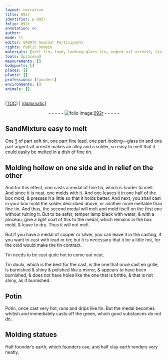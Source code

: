 ```yaml
---
layout: narrative
title: 092r
identifier: p-092r
folio: 092r
annotation: no
author:
mode: tl
editor: GR8975 Seminar Participants
rights: Public Domain
materials: [soft tin, lead, looking-glass tin, argent vif arresté, tin, lamp black, water, copper, silver, Tin, Tin doulx, Potin, founder’s earth, clay earth]
tools: [pinceau]
measurements: []
bodyparts: []
places: []
plants: []
professions: [founders]
environments: []
animals: []
---
```


<p><a href="{{ site.baseurl }}/translation/">[TOC]</a> | <a href="{{ site.baseurl }}/texts/p-092r_tc/" target="_blank">[diplomatic]</a></p><div class="folio" align="center">- - - - - <a href="http://gallica.bnf.fr/ark:/12148/btv1b10500001g/f189.image" target="_blank"><img src="https://cu-mkp.github.io/2017-workshop-edition/assets/photo-icon.png" alt="folio image: " style="display:inline-block; margin-bottom:-3px;"/>092r</a> - - - - - </div>  
  

## <span class="del">Sand</span>Mixture easy to melt

 
One <span class="del">℥ of</span> part <span class="m">soft tin</span>, one part fine <span class="m">lead</span>, one part <span class="m">looking—glass tin</span> and one part <span class="m">argent vif arresté</span> makes an alloy and a solder, so easy to melt that it could easily be melted in a dish of fine <span class="m">tin</span>.
 
 
  

## Molding hollow on one side and in relief on the other

 
And for this effect, one casts a medal of fine <span class="m">tin</span>, which is harder to melt. And since it is neat, one molds with it. And one leaves it in one half of the box mold, & presses it a little so that it holds better. And next, you shall cast in your box mold the solder described above, or another more meltable than fine <span class="m">tin</span>. And thus, the second medal will melt and mold itself on the first one without ruining it. But to be safer, temper <span class="m">lamp black</span> with <span class="m">water</span>, & with a <span class="tl">pinceau</span>, give a light coat of this to the medal, which remains in the box mold, & leave to dry. Thus it will not melt.
 
But if you have a medal of <span class="m">copper</span> or <span class="m">silver</span>, you can leave it in the casting, if you want to cast with <span class="m">lead</span> or <span class="m">tin</span>; but it is necessary that it be a little hot, for the cold would make the <span class="m">tin</span> contract.
 
<span class="m">Tin</span> needs to be cast quite hot to come out neat.
 
<span class="m">Tin doulx</span>, which is the best for the cast, is the one that once cast en grille, is <span class="del">burnished &</span> shiny & polished like a mirror, & appears to have been burnished, & does not have holes like the one that is brittle, & that is not shiny, as if burnished.
 
 
  

## <span class="m">Potin</span>

 
<span class="m">Potin</span>, once cast very hot, runs and drips like <span class="m">tin</span>. But the medal becomes whitish and immediately casts off the green, which good substances do not do.
 
 
  

## Molding statues

 
Half <span class="m">founder’s earth</span>, which <span class="pro">founders</span> use, and half <span class="m">clay earth</span> renders very neatly.
 
